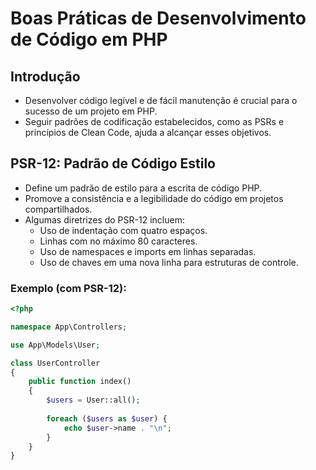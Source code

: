# Boas Práticas de Desenvolvimento de Código em PHP

## Introdução

- Desenvolver código legível e de fácil manutenção é crucial para o sucesso de um projeto em PHP.
- Seguir padrões de codificação estabelecidos, como as PSRs e princípios de Clean Code, ajuda a alcançar esses objetivos.

## PSR-12: Padrão de Código Estilo

- Define um padrão de estilo para a escrita de código PHP.
- Promove a consistência e a legibilidade do código em projetos compartilhados.
- Algumas diretrizes do PSR-12 incluem:
    - Uso de indentação com quatro espaços.
    - Linhas com no máximo 80 caracteres.
    - Uso de namespaces e imports em linhas separadas.
    - Uso de chaves em uma nova linha para estruturas de controle.

### Exemplo (com PSR-12):

```php
<?php

namespace App\Controllers;

use App\Models\User;

class UserController
{
    public function index()
    {
        $users = User::all();
        
        foreach ($users as $user) {
            echo $user->name . "\n";
        }
    }
}
```
